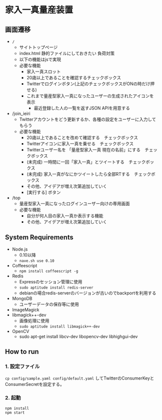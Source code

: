 # 家入一真量産装置


## 画面遷移
- `/`
    - サイトトップページ
    - index.html 静的ファイルにしておきたい 負荷対策
    - 以下の機能はjsで実現
    - 必要な機能
        - 家入一真スロット
        - 20歳以上であることを確認するチェックボックス
        - Twitterでログインボタン(上記のチェックボックスがONの時だけ押せる)
        - これまで量産型家入一真になったユーザーの生成されたアイコンを表示
            - 最近登録した人の一覧を返すJSON APIを用意する
- /join_ieiri
    - Twitterアカウントをどう更新するか、各種の設定をユーザーに入力してもらう
    - 必要な機能
        - 20歳以上であることを改めて確認する　チェックボックス
        - Twitterアイコンに家入一真を乗せる　チェックボックス
        - Twitterユーザー名を 「量産型家入一真 現在の名前」にする　チェックボックス
        - (未完成) 一時間に一回「家入一真」とツイートする　チェックボックス
        - (未完成) 家入一真がなにかツイートしたら全部RTする　チェックボックス
        - その他、アイデアが増え次第追加していく
        - [実行する] ボタン
- /top
    - 量産型家入一真になったログインユーザー向けの専用画面
    - 必要な機能
        - 自分が何人目の家入一真か表示する機能
        - その他、アイデアが増え次第追加していく


## System Requirements
- Node.js
    - 0.10以降
    - `nave.sh use 0.10`
- Coffeescript
    - `npm install coffeescript -g`
- Redis
    - Expressのセッション管理に使用
    - `sudo aptitude install redis-server`
    - debianの場合redis-serverのバージョンが古いのでbackportを利用する
- MongoDB
    - ユーザーデータの保存等に使用
- ImageMagick
- libmagick++-dev
    - 画像処理に使用
    - `sudo aptitude install libmagick++-dev`
- OpenCV
    - sudo apt-get install libcv-dev libopencv-dev libhighgui-dev


## How to run

### 1. 設定ファイル

`cp config/sample.yaml config/default.yaml`
してTwitterのConsumerKeyとConsumerSecretを設定する。

### 2. 起動

```
npm install
npm start
```

